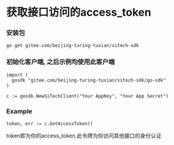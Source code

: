 # 获取接口访问的access_token

### 安装包
  ```
  go get gitee.com/beijing-turing-tuxian/sitech-sdk
  ```

### 初始化客户端, 之后示例均使用此客户端
  ```
  import (
    gosdk "gitee.com/beijing-turing-tuxian/sitech-sdk/go-sdk"
  )

  c := gosdk.NewSiTechClient("Your AppKey", "Your App Secret")  
  ```

### Example
  ```
  token, err := c.GetAccessToken()  
  ```
  token即为你的access_token,此令牌为你访问其他接口的身份认证  
